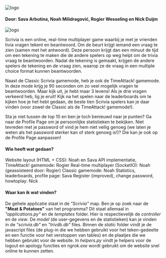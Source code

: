 ![logo](https://i.imgur.com/m3u8yTy.png)

#### Door: Sava Arbutina, Noah Milidragović, Rogier Wesseling en Nick Duijm 

![logo](https://i.imgur.com/QB4qWwa.png)

Scrivia is een online, real-time multiplayer game waarbij je met je vrienden tivia vragen tekent en beantwoord. Om de beurt krijgt iemand een vraag te zien (samen met het antwoord). Deze persoon krijgt dan een minuut de tijd om een tekening te maken die de andere spelers op weg helpt om de trivia vraag te beantwoorden. Nadat de tekening is gemaakt, krijgen de andere spelers de tekening en de vraag zien, waarop ze de vraag in een multiple choice format kunnen beantwoorden. 

Naast de Classic Scrivia gamemode, heb je ook de TimeAttack! gamemode. In deze mode krijg je 90 seconden om zo veel mogelijk vragen te beantwoorden. Maar kijk uit, je hebt maar 3 levens! Als je drie vragen verkeerd heb, lig je eruit!
Kijk na het spelen naar de leaderboards om te kijken hoe je het hebt gedaan, de beste tien Scrivia spelers kan je daar vinden (voor zowel de Classic als de TimeAttack! gamemode!).

Sta je niet tussen de top 10 en ben je toch benieuwd naar je punten? Ga naar de Profile Page om je persoonlijke statistieken te bekijken. Niet tevreden met je password of vind je hem niet veilig genoeg (we laten je weten als het password sterker kan of sterk genoeg is!)? Die kan je ook op de Profile Page aanpassen!



#### Wie heeft wat gedaan?
Website layout (HTML + CSS): Noah en Sava
API implementatie, TimeAttack! gamemode: Rogier
Real-time multiplayer (SocketIO): Noah (geassisteerd door: Rogier)
Classic gamemode: Noah
Statistics, leaderboards, profile page: Sava
Register (improved), change password, howtoplay: Nick

#### Waar kan ik wat vinden?
De gehele applicatie staat in de *"Scrivia"* map. Ben je op zoek naar de **"Meat & Potatoes"** van het programma? Dit staat allemaal in *"applications.py"* en de *templates* folder. Hier is respectievelijk de *controller* en de *view*. De *model* (de user-gegevens en de statistieken) kan je vinden in de *"scrivia.db"* en *"trivdb.db"* files. Binnen de *static* folder vindt je de javascript files (de plug-in die we hebben gebruikt voor het teken-gedeelte en een functie voor het verstoppen van tables) en de plaatjes die we hebben gebruikt voor de website. In *helpers.py* vindt je helpers voor de logout en apology functies en *ngrok.exe* wordt gebruikt om de website snel online te kunnen zetten.
























